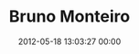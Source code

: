 ---
title: "Bruno Monteiro"
date: 2012-05-18 13:03:27 00:00
permalink: /bruno
twitter: "@BrunoMonteiro"
likes: [73,481,602,603,1023,121,1054,1055,1072,1102,1103,1112,1214,1256,1343]
id: 304
gravatar: "http://www.gravatar.com/avatar/7fee613f32d6bf47202271cf89c2238a"
---